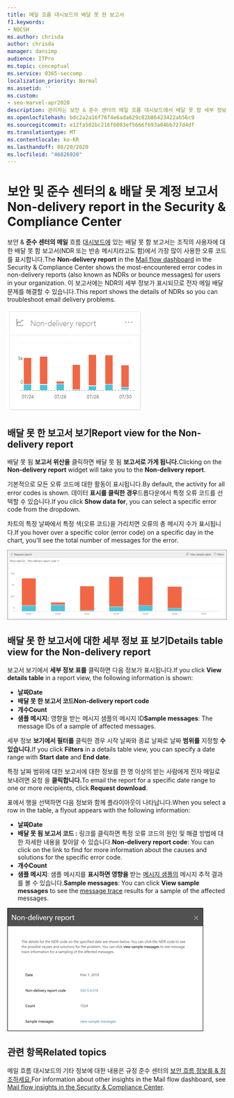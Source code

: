 ```yaml
---
title: 메일 흐름 대시보드의 배달 못 한 보고서
f1.keywords:
- NOCSH
ms.author: chrisda
author: chrisda
manager: dansimp
audience: ITPro
ms.topic: conceptual
ms.service: O365-seccomp
localization_priority: Normal
ms.assetid: ''
ms.custom:
- seo-marvel-apr2020
description: 관리자는 보안 & 준수 센터의 메일 흐름 대시보드에서 배달 못 함 세부 정보 보고서를 사용하여 조직의 보낸 사람이 전송하는 배달 못 함 보고서(NDR 또는 반송 메시지라고도 함)에서 가장 자주 발생하는 오류 코드를 모니터링하는 방법에 대해 학습할 수 있습니다.
ms.openlocfilehash: bdc2a2a16f76f4e6ada629c82b86423422ab56c9
ms.sourcegitcommit: e12fa502bc216f6083ef5666f693a04bb727d4df
ms.translationtype: MT
ms.contentlocale: ko-KR
ms.lasthandoff: 08/20/2020
ms.locfileid: "46826920"
---
```

# <a name="non-delivery-report-in-the-security--compliance-center"></a><span data-ttu-id="8ee86-103">보안 및 준수 센터의 & 배달 못 계정 보고서</span><span class="sxs-lookup"><span data-stu-id="8ee86-103">Non-delivery report in the Security & Compliance Center</span></span>

<span data-ttu-id="8ee86-104">보안 & **준수 센터의 메일** 흐름 [대시보드에](mail-flow-insights-v2.md) 있는 배달 못 함 보고서는 조직의 사용자에 대한 배달 못 함 보고서(NDR 또는 반송 메시지라고도 함)에서 가장 많이 사용한 오류 코드를 표시합니다.</span><span class="sxs-lookup"><span data-stu-id="8ee86-104">The **Non-delivery report** in the [Mail flow dashboard](mail-flow-insights-v2.md) in the Security & Compliance Center shows the most-encountered error codes in non-delivery reports (also known as NDRs or bounce messages) for users in your organization.</span></span> <span data-ttu-id="8ee86-105">이 보고서에는 NDR의 세부 정보가 표시되므로 전자 메일 배달 문제를 해결할 수 있습니다.</span><span class="sxs-lookup"><span data-stu-id="8ee86-105">This report shows the details of NDRs so you can troubleshoot email delivery problems.</span></span>

![보안 메시지 웹 서비스의 보안 흐름 대시보드에 있는 배달 못 & 위과](../../media/mfi-non-delivery-report-widget.png)

## <a name="report-view-for-the-non-delivery-report"></a><span data-ttu-id="8ee86-107">배달 못 한 보고서 보기</span><span class="sxs-lookup"><span data-stu-id="8ee86-107">Report view for the Non-delivery report</span></span>

<span data-ttu-id="8ee86-108">배달 못 됨 **보고서 위산을** 클릭하면 배달 못 됨 **보고서로 가게 됩니다.**</span><span class="sxs-lookup"><span data-stu-id="8ee86-108">Clicking on the **Non-delivery report** widget will take you to the **Non-delivery report**.</span></span>

<span data-ttu-id="8ee86-109">기본적으로 모든 오류 코드에 대한 활동이 표시됩니다.</span><span class="sxs-lookup"><span data-stu-id="8ee86-109">By default, the activity for all error codes is shown.</span></span> <span data-ttu-id="8ee86-110">데이터 **표시를 클릭한 경우**드롭다운에서 특정 오류 코드를 선택할 수 있습니다.</span><span class="sxs-lookup"><span data-stu-id="8ee86-110">If you click **Show data for**, you can select a specific error code from the dropdown.</span></span>

<span data-ttu-id="8ee86-111">차트의 특정 날짜에서 특정 색(오류 코드)을 가리치면 오류의 총 메시지 수가 표시됩니다.</span><span class="sxs-lookup"><span data-stu-id="8ee86-111">If you hover over a specific color (error code) on a specific day in the chart, you'll see the total number of messages for the error.</span></span>

![비허용 도메인 보고서의 보고서 보기](../../media/mfi-non-delivery-report-overview-view.png)

## <a name="details-table-view-for-the-non-delivery-report"></a><span data-ttu-id="8ee86-113">배달 못 한 보고서에 대한 세부 정보 표 보기</span><span class="sxs-lookup"><span data-stu-id="8ee86-113">Details table view for the Non-delivery report</span></span>

<span data-ttu-id="8ee86-114">보고서 보기에서 **세부 정보 표를** 클릭하면 다음 정보가 표시됩니다.</span><span class="sxs-lookup"><span data-stu-id="8ee86-114">If you click **View details table** in a report view, the following information is shown:</span></span>

- <span data-ttu-id="8ee86-115">**날짜**</span><span class="sxs-lookup"><span data-stu-id="8ee86-115">**Date**</span></span>
- <span data-ttu-id="8ee86-116">**배달 못 한 보고서 코드**</span><span class="sxs-lookup"><span data-stu-id="8ee86-116">**Non-delivery report code**</span></span>
- <span data-ttu-id="8ee86-117">**개수**</span><span class="sxs-lookup"><span data-stu-id="8ee86-117">**Count**</span></span>
- <span data-ttu-id="8ee86-118">**샘플 메시지:** 영향을 받는 메시지 샘플의 메시지 ID</span><span class="sxs-lookup"><span data-stu-id="8ee86-118">**Sample messages**: The message IDs of a sample of affected messages.</span></span>

<span data-ttu-id="8ee86-119">세부 정보 **보기에서 필터를** 클릭한 경우 시작 날짜와 종료 날짜로 날짜 **범위를** 지정할 **수 있습니다.**</span><span class="sxs-lookup"><span data-stu-id="8ee86-119">If you click **Filters** in a details table view, you can specify a date range with **Start date** and **End date**.</span></span>

<span data-ttu-id="8ee86-120">특정 날짜 범위에 대한 보고서에 대한 정보를 한 명 이상의 받는 사람에게 전자 메일로 보내려면 요청 을 **클릭합니다.**</span><span class="sxs-lookup"><span data-stu-id="8ee86-120">To email the report for a specific date range to one or more recipients, click **Request download**.</span></span>

<span data-ttu-id="8ee86-121">표에서 행을 선택하면 다음 정보와 함께 플라이아웃이 나타납니다.</span><span class="sxs-lookup"><span data-stu-id="8ee86-121">When you select a row in the table, a flyout appears with the following information:</span></span>

- <span data-ttu-id="8ee86-122">**날짜**</span><span class="sxs-lookup"><span data-stu-id="8ee86-122">**Date**</span></span>
- <span data-ttu-id="8ee86-123">**배달 못 됨 보고서 코드 :** 링크를 클릭하면 특정 오류 코드의 원인 및 해결 방법에 대한 자세한 내용을 찾아알 수 있습니다.</span><span class="sxs-lookup"><span data-stu-id="8ee86-123">**Non-delivery report code**: You can click on the link to find for more information about the causes and solutions for the specific error code.</span></span>
- <span data-ttu-id="8ee86-124">**개수**</span><span class="sxs-lookup"><span data-stu-id="8ee86-124">**Count**</span></span>
- <span data-ttu-id="8ee86-125">**샘플 메시지**: 샘플 메시지를 **표시하면 영향을** 받는 [메시지 샘플의](message-trace-scc.md) 메시지 추적 결과를 볼 수 있습니다.</span><span class="sxs-lookup"><span data-stu-id="8ee86-125">**Sample messages**: You can click **View sample messages** to see the [message trace](message-trace-scc.md) results for a sample of the affected messages.</span></span>

![배달 못 한 보고서의 세부 정보 테이블 보기에서 행을 선택한 후 세부 정보 플라이아웃](../../media/mfi-non-delivery-report-details-flyout.png)

## <a name="related-topics"></a><span data-ttu-id="8ee86-127">관련 항목</span><span class="sxs-lookup"><span data-stu-id="8ee86-127">Related topics</span></span>

<span data-ttu-id="8ee86-128">메일 흐름 대시보드의 기타 정보에 대한 내용은 규정 준수 센터의 [보안 흐름 정보를 & 참조하세요.](mail-flow-insights-v2.md)</span><span class="sxs-lookup"><span data-stu-id="8ee86-128">For information about other insights in the Mail flow dashboard, see [Mail flow insights in the Security & Compliance Center](mail-flow-insights-v2.md).</span></span>
